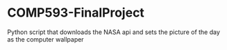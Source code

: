 # COMP593-FinalProject
 Python script that downloads the NASA api and sets the picture of the day as the computer wallpaper
